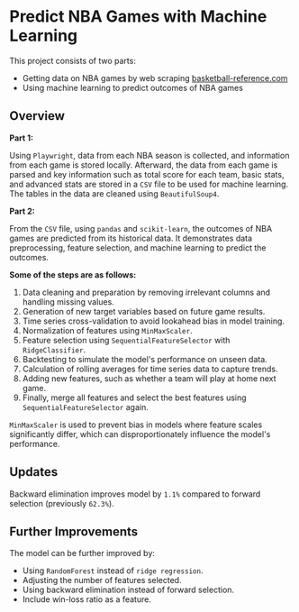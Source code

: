# Predict NBA Games with Machine Learning

This project consists of two parts:

- Getting data on NBA games by web scraping [basketball-reference.com](http://basketball-reference.com)
- Using machine learning to predict outcomes of NBA games

## Overview

**Part 1:**

Using `Playwright`, data from each NBA season is collected, and information from each game is stored locally. 
Afterward, the data from each game is parsed and key information such as total score for each team, basic stats, 
and advanced stats are stored in a `CSV` file to be used for machine learning. The tables in the data are cleaned using `BeautifulSoup4`.

**Part 2:**

From the `CSV` file, using `pandas` and `scikit-learn`, the outcomes of NBA games are predicted from its historical data. 
It demonstrates data preprocessing, feature selection, and machine learning to predict the outcomes.

**Some of the steps are as follows:**

1. Data cleaning and preparation by removing irrelevant columns and handling missing values.
2. Generation of new target variables based on future game results.
3. Time series cross-validation to avoid lookahead bias in model training.
4. Normalization of features using `MinMaxScaler`.
5. Feature selection using `SequentialFeatureSelector` with `RidgeClassifier`.
6. Backtesting to simulate the model's performance on unseen data.
7. Calculation of rolling averages for time series data to capture trends.
8. Adding new features, such as whether a team will play at home next game.
9. Finally, merge all features and select the best features using `SequentialFeatureSelector` again.

`MinMaxScaler` is used to prevent bias in models where feature scales significantly differ, 
which can disproportionately influence the model's performance.

## Updates

Backward elimination improves model by `1.1%` compared to forward selection (previously `62.3%`).

## Further Improvements

The model can be further improved by:

- Using `RandomForest` instead of `ridge regression`.
- Adjusting the number of features selected.
- Using backward elimination instead of forward selection.
- Include win-loss ratio as a feature.
